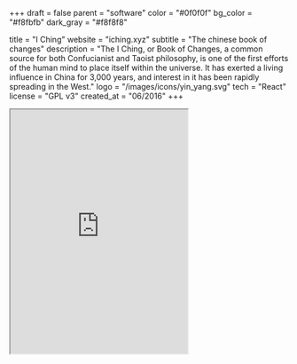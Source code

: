 +++
draft = false
parent = "software"
color = "#0f0f0f"
bg_color = "#f8fbfb"
dark_gray = "#f8f8f8"

title = "I Ching"
website = "iching.xyz"
subtitle = "The chinese book of changes"
description = "The I Ching, or Book of Changes, a common source for both Confucianist and Taoist philosophy, is one of the first efforts of the human mind to place itself within the universe. It has exerted a living influence in China for 3,000 years, and interest in it has been rapidly spreading in the West."
logo = "/images/icons/yin_yang.svg"
tech = "React"
license = "GPL v3"
created_at = "06/2016"
+++

<div class="cellphone">
    <div class="cellphone-mask">
        <div class="cellphone-screen">
            <iframe src="http://barrabinfc.github.io/react-iching/#/?_k=yo6w0u" width="320" height="440">
            </iframe>
        </div>
    </div>
</div>
